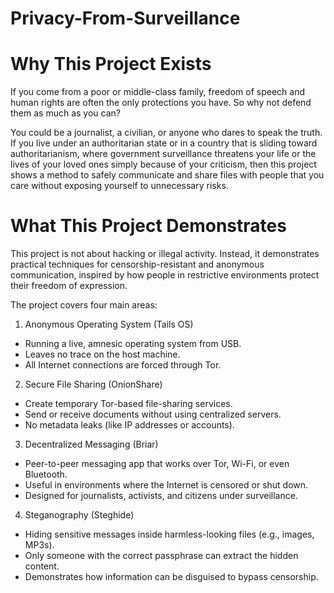 # Privacy-From-Surveillance

# Why This Project Exists

If you come from a poor or middle-class family, freedom of speech and human rights are often the only protections you have. So why not defend them as much as you can?

You could be a journalist, a civilian, or anyone who dares to speak the truth. If you live under an authoritarian state or in a country that is sliding toward authoritarianism, where government surveillance threatens your life or the lives of your loved ones simply because of your criticism, then this project shows a method to safely communicate and share files with people that you care without exposing yourself to unnecessary risks.

# What This Project Demonstrates

This project is not about hacking or illegal activity. Instead, it demonstrates practical techniques for censorship-resistant and anonymous communication, inspired by how people in restrictive environments protect their freedom of expression.

The project covers four main areas:

1. Anonymous Operating System (Tails OS)
 - Running a live, amnesic operating system from USB.
 - Leaves no trace on the host machine.
 - All Internet connections are forced through Tor.

2. Secure File Sharing (OnionShare)
 - Create temporary Tor-based file-sharing services.
 - Send or receive documents without using centralized servers.
 - No metadata leaks (like IP addresses or accounts).

3. Decentralized Messaging (Briar)
 - Peer-to-peer messaging app that works over Tor, Wi-Fi, or even Bluetooth.
 - Useful in environments where the Internet is censored or shut down.
 - Designed for journalists, activists, and citizens under surveillance.
   
4. Steganography (Steghide)
 - Hiding sensitive messages inside harmless-looking files (e.g., images, MP3s).
 - Only someone with the correct passphrase can extract the hidden content.
 - Demonstrates how information can be disguised to bypass censorship.









